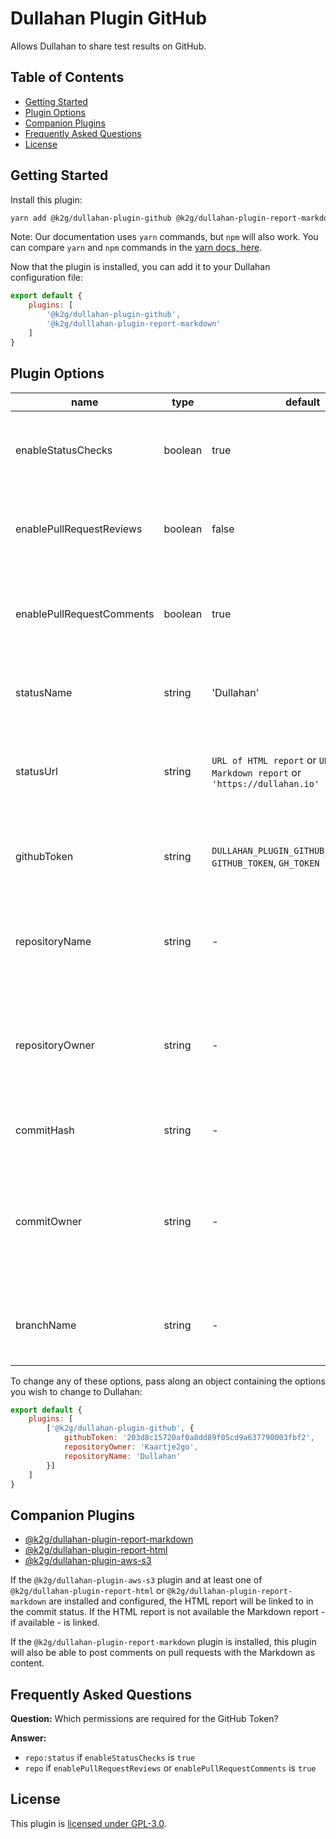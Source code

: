 # Dullahan Plugin GitHub
Allows Dullahan to share test results on GitHub.

## Table of Contents
- [Getting Started](#getting-started)
- [Plugin Options](#plugin-options)
- [Companion Plugins](#companion-plugins)
- [Frequently Asked Questions](#frequently-asked-questions)
- [License](#license)

## Getting Started
Install this plugin:
```bash
yarn add @k2g/dullahan-plugin-github @k2g/dullahan-plugin-report-markdown
```

Note: Our documentation uses `yarn` commands, but `npm` will also work. You can compare `yarn` and `npm` commands in the [yarn docs, here](https://yarnpkg.com/en/docs/migrating-from-npm#toc-cli-commands-comparison).

Now that the plugin is installed, you can add it to your Dullahan configuration file:
```js
export default {
    plugins: [
        '@k2g/dullahan-plugin-github',
        '@k2g/dulllahan-plugin-report-markdown'
    ]
}
```

## Plugin Options
| name | type | default | description |
| --- | --- | --- | :--- |
| enableStatusChecks | boolean | true | Enable or disable the submitting of commit status checks |
| enablePullRequestReviews | boolean | false | Enable or disable the submitting of reviews on pull requests |
| enablePullRequestComments | boolean | true | Enable or disable the submitting of comments on pull requests |
| statusName | string | 'Dullahan' | The name for the status to show in GitHub |
| statusUrl | string | `URL of HTML report` or `URL of Markdown report` or `'https://dullahan.io'` | The URL used for the "Details" link on a commit status |
| githubToken | string | `DULLAHAN_PLUGIN_GITHUB_GITHUB_TOKEN`, `GITHUB_TOKEN`, `GH_TOKEN` | The personal access token for GitHub to use |
| repositoryName | string | - | The name of the repository (ex: Dullahan for this repository) |
| repositoryOwner | string | - | The name of the owner of the repository (ex: Kaartje2go for this repository) |
| commitHash | string | - | The target commit's SHA-1 hash |
| commitOwner | string | - | The name of the owner of the commit, only needed if the pull request originates from a fork |
| branchName | string | - | The name of the source branch of the pull request |

To change any of these options, pass along an object containing the options you wish to change to Dullahan:
```js
export default {
    plugins: [
        ['@k2g/dullahan-plugin-github', {
            githubToken: '203d8c15720af0a8dd89f05cd9a637790003fbf2',
            repositoryOwner: 'Kaartje2go',
            repositoryName: 'Dullahan'
        }]
    ]
}
```
## Companion Plugins
* [@k2g/dullahan-plugin-report-markdown](../dullahan-plugin-report-markdown)
* [@k2g/dullahan-plugin-report-html](../dullahan-plugin-report-html)
* [@k2g/dullahan-plugin-aws-s3](../dullahan-plugin-aws-s3)

If the `@k2g/dullahan-plugin-aws-s3` plugin and at least one of `@k2g/dullahan-plugin-report-html` or `@k2g/dullahan-plugin-report-markdown` are installed and configured, the HTML report will be linked to in the commit status. If the HTML report is not available the Markdown report - if available - is linked.

If the `@k2g/dullahan-plugin-report-markdown` plugin is installed, this plugin will also be able to post comments on pull requests with the Markdown as content.

## Frequently Asked Questions
**Question:** Which permissions are required for the GitHub Token?

**Answer:**
* `repo:status`  if `enableStatusChecks` is `true`
* `repo` if `enablePullRequestReviews` or `enablePullRequestComments` is `true`

## License

This plugin is [licensed under GPL-3.0](./LICENSE).
